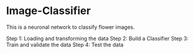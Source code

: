 # Image-Classifier
This is a neuronal network to classify flower images.

Step 1: Loading and transforming the data
Step 2: Build a Classifier 
Step 3: Train and validate the data 
Step 4: Test the data 
